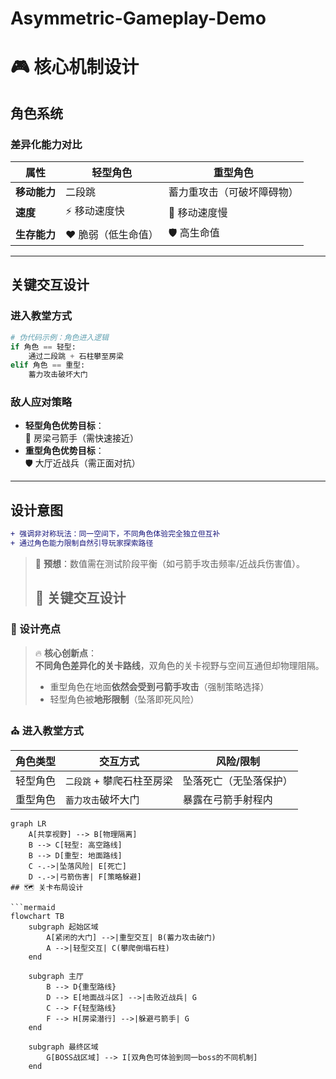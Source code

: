 # Asymmetric-Gameplay-Demo
# 🎮 核心机制设计

## 角色系统

### 差异化能力对比
| **属性**         | **轻型角色**                | **重型角色**                  |
|------------------|----------------------------|-----------------------------|
| **移动能力**     | 二段跳                     | 蓄力重攻击（可破坏障碍物）    |
| **速度**         | ⚡ 移动速度快               | 🐢 移动速度慢                |
| **生存能力**     | ❤️ 脆弱（低生命值）         | 🛡️ 高生命值                 |

---

## 关键交互设计

### 进入教堂方式
```python
# 伪代码示例：角色进入逻辑
if 角色 == 轻型:
    通过二段跳 + 石柱攀至房梁
elif 角色 == 重型:
    蓄力攻击破坏大门
```

### 敌人应对策略
- **轻型角色优势目标**：  
  🎯 房梁弓箭手（需快速接近）  
- **重型角色优势目标**：  
  🛡️ 大厅近战兵（需正面对抗）  

---

## 设计意图
```diff
+ 强调非对称玩法：同一空间下，不同角色体验完全独立但互补
+ 通过角色能力限制自然引导玩家探索路径
```

> 📌 **预想**：数值需在测试阶段平衡（如弓箭手攻击频率/近战兵伤害值）。
>## 🔑 关键交互设计

### 🚨 设计亮点
> 🔥 **核心创新点**：  
> **不同角色差异化的关卡路线**，双角色的关卡视野与空间互通但却物理阻隔。  
> - 重型角色在地面**依然会受到弓箭手攻击**（强制策略选择）  
> - 轻型角色被**地形限制**（坠落即死风险）  

### ⛪ 进入教堂方式
| **角色类型** | **交互方式**                     | **风险/限制**          |
|--------------|----------------------------------|------------------------|
| 轻型角色     | `二段跳` + 攀爬石柱至房梁        | 坠落死亡（无坠落保护） |
| 重型角色     | `蓄力攻击`破坏大门               | 暴露在弓箭手射程内     |

```mermaid
graph LR
    A[共享视野] --> B[物理隔离]
    B --> C[轻型: 高空路线]
    B --> D[重型: 地面路线]
    C -.->|坠落风险| E[死亡]
    D -.->|弓箭伤害| F[策略躲避]
## 🗺️ 关卡布局设计

```mermaid
flowchart TB
    subgraph 起始区域
        A[紧闭的大门] -->|重型交互| B(蓄力攻击破门)
        A -->|轻型交互| C(攀爬倒塌石柱)
    end

    subgraph 主厅
        B --> D{重型路线}
        D --> E[地面战斗区] -->|击败近战兵| G
        C --> F{轻型路线}
        F --> H[房梁潜行] -->|躲避弓箭手| G
    end

    subgraph 最终区域
        G[BOSS战区域] --> I[双角色可体验到同一boss的不同机制]
    end





